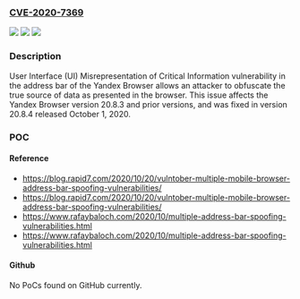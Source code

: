 ### [CVE-2020-7369](https://cve.mitre.org/cgi-bin/cvename.cgi?name=CVE-2020-7369)
![](https://img.shields.io/static/v1?label=Product&message=Yandex%20Browser&color=blue)
![](https://img.shields.io/static/v1?label=Version&message=20.8.3%3C%3D%2020.8.3%20&color=brighgreen)
![](https://img.shields.io/static/v1?label=Vulnerability&message=CWE-451%20User%20Interface%20(UI)%20Misrepresentation%20of%20Critical%20Information&color=brighgreen)

### Description

User Interface (UI) Misrepresentation of Critical Information vulnerability in the address bar of the Yandex Browser allows an attacker to obfuscate the true source of data as presented in the browser. This issue affects the Yandex Browser version 20.8.3 and prior versions, and was fixed in version 20.8.4 released October 1, 2020.

### POC

#### Reference
- https://blog.rapid7.com/2020/10/20/vulntober-multiple-mobile-browser-address-bar-spoofing-vulnerabilities/
- https://blog.rapid7.com/2020/10/20/vulntober-multiple-mobile-browser-address-bar-spoofing-vulnerabilities/
- https://www.rafaybaloch.com/2020/10/multiple-address-bar-spoofing-vulnerabilities.html
- https://www.rafaybaloch.com/2020/10/multiple-address-bar-spoofing-vulnerabilities.html

#### Github
No PoCs found on GitHub currently.


